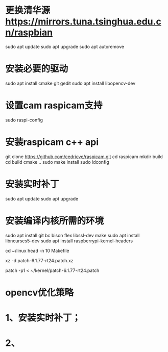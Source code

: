 # 更换清华源 https://mirrors.tuna.tsinghua.edu.cn/raspbian
sudo apt update
sudo apt upgrade
sudo apt autoremove

# 安装必要的驱动
sudo apt install cmake git gedit
sudo apt install libopencv-dev

# 设置cam raspicam支持
sudo raspi-config

# 安装raspicam c++ api
git clone https://github.com/cedricve/raspicam.git
cd raspicam
mkdir build
cd build
cmake ..
sudo make install
sudo ldconfig

# 安装实时补丁
sudo apt update
sudo apt upgrade

# 安装编译内核所需的环境
sudo apt install git bc bison flex libssl-dev make
sudo apt install libncurses5-dev
sudo apt install raspberrypi-kernel-headers

cd ~/linux
head -n 10 Makefile

xz -d patch-6.1.77-rt24.patch.xz

patch -p1 < ~/kernel/patch-6.1.77-rt24.patch


# opencv优化策略
# 1、安装实时补丁；
# 2、
